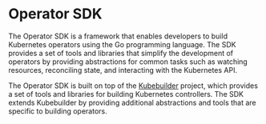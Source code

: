 # Operator SDK

The Operator SDK is a framework that enables developers to build Kubernetes operators using the Go programming language. The SDK provides a set of tools and libraries that simplify the development of operators by providing abstractions for common tasks such as watching resources, reconciling state, and interacting with the Kubernetes API.

The Operator SDK is built on top of the [Kubebuilder](https://book.kubebuilder.io/) project, which provides a set of tools and libraries for building Kubernetes controllers. The SDK extends Kubebuilder by providing additional abstractions and tools that are specific to building operators.
